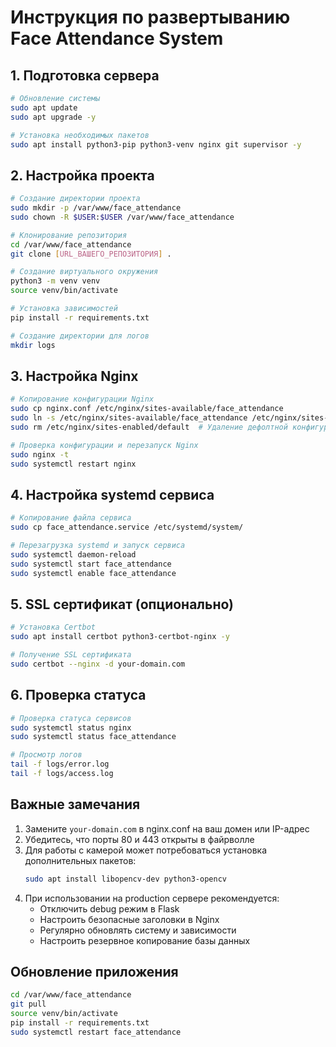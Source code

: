 # Инструкция по развертыванию Face Attendance System

## 1. Подготовка сервера

```bash
# Обновление системы
sudo apt update
sudo apt upgrade -y

# Установка необходимых пакетов
sudo apt install python3-pip python3-venv nginx git supervisor -y
```

## 2. Настройка проекта

```bash
# Создание директории проекта
sudo mkdir -p /var/www/face_attendance
sudo chown -R $USER:$USER /var/www/face_attendance

# Клонирование репозитория
cd /var/www/face_attendance
git clone [URL_ВАШЕГО_РЕПОЗИТОРИЯ] .

# Создание виртуального окружения
python3 -m venv venv
source venv/bin/activate

# Установка зависимостей
pip install -r requirements.txt

# Создание директории для логов
mkdir logs
```

## 3. Настройка Nginx

```bash
# Копирование конфигурации Nginx
sudo cp nginx.conf /etc/nginx/sites-available/face_attendance
sudo ln -s /etc/nginx/sites-available/face_attendance /etc/nginx/sites-enabled/
sudo rm /etc/nginx/sites-enabled/default  # Удаление дефолтной конфигурации

# Проверка конфигурации и перезапуск Nginx
sudo nginx -t
sudo systemctl restart nginx
```

## 4. Настройка systemd сервиса

```bash
# Копирование файла сервиса
sudo cp face_attendance.service /etc/systemd/system/

# Перезагрузка systemd и запуск сервиса
sudo systemctl daemon-reload
sudo systemctl start face_attendance
sudo systemctl enable face_attendance
```

## 5. SSL сертификат (опционально)

```bash
# Установка Certbot
sudo apt install certbot python3-certbot-nginx -y

# Получение SSL сертификата
sudo certbot --nginx -d your-domain.com
```

## 6. Проверка статуса

```bash
# Проверка статуса сервисов
sudo systemctl status nginx
sudo systemctl status face_attendance

# Просмотр логов
tail -f logs/error.log
tail -f logs/access.log
```

## Важные замечания

1. Замените `your-domain.com` в nginx.conf на ваш домен или IP-адрес
2. Убедитесь, что порты 80 и 443 открыты в файрволле
3. Для работы с камерой может потребоваться установка дополнительных пакетов:
   ```bash
   sudo apt install libopencv-dev python3-opencv
   ```
4. При использовании на production сервере рекомендуется:
   - Отключить debug режим в Flask
   - Настроить безопасные заголовки в Nginx
   - Регулярно обновлять систему и зависимости
   - Настроить резервное копирование базы данных

## Обновление приложения

```bash
cd /var/www/face_attendance
git pull
source venv/bin/activate
pip install -r requirements.txt
sudo systemctl restart face_attendance
``` 